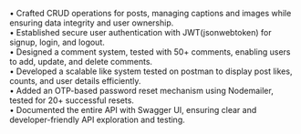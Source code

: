 • Crafted CRUD operations for posts, managing captions and images while ensuring data integrity and user ownership. <br/>
• Established secure user authentication with JWT(jsonwebtoken) for signup, login, and logout. <br/> 
• Designed a comment system, tested with 50+ comments, enabling users to add, update, and delete comments. <br/>
• Developed a scalable like system tested on postman to display post likes, counts, and user details efficiently. <br/>
• Added an OTP-based password reset mechanism using Nodemailer, tested for 20+ successful resets. <br/>
• Documented the entire API with Swagger UI, ensuring clear and developer-friendly API exploration and testing. <br/>
